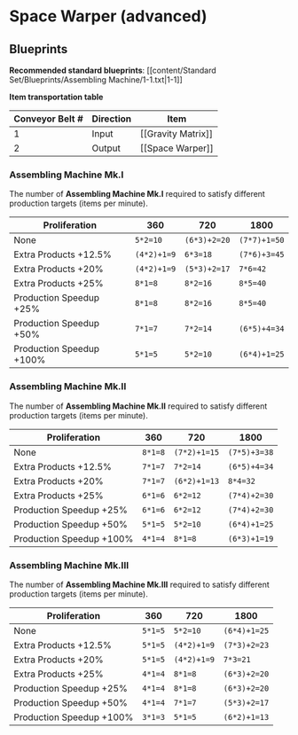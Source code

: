 # Space Warper (advanced)

## Blueprints

**Recommended standard blueprints**: [[content/Standard Set/Blueprints/Assembling Machine/1-1.txt|1-1]]

**Item transportation table**

| Conveyor Belt # | Direction | Item               |
| --------------- | --------- | ------------------ |
| 1               | Input     | [[Gravity Matrix]] | 
| 2               | Output    | [[Space Warper]]   |

### Assembling Machine Mk.I

The number of **Assembling Machine Mk.I** required to satisfy different production targets (items per minute).

| Proliferation            | 360         | 720          | 1800         |
| ------------------------ | ----------- | ------------ | ------------ |
| None                     | `5*2=10`    | `(6*3)+2=20` | `(7*7)+1=50` |
| Extra Products +12.5%    | `(4*2)+1=9` | `6*3=18`     | `(7*6)+3=45` |
| Extra Products +20%      | `(4*2)+1=9` | `(5*3)+2=17` | `7*6=42`     |
| Extra Products +25%      | `8*1=8`     | `8*2=16`     | `8*5=40`     |
| Production Speedup +25%  | `8*1=8`     | `8*2=16`     | `8*5=40`     |
| Production Speedup +50%  | `7*1=7`     | `7*2=14`     | `(6*5)+4=34` |
| Production Speedup +100% | `5*1=5`     | `5*2=10`     | `(6*4)+1=25` |

### Assembling Machine Mk.II

The number of **Assembling Machine Mk.II** required to satisfy different production targets (items per minute).

| Proliferation            | 360     | 720          | 1800         |
| ------------------------ | ------- | ------------ | ------------ |
| None                     | `8*1=8` | `(7*2)+1=15` | `(7*5)+3=38` |
| Extra Products +12.5%    | `7*1=7` | `7*2=14`     | `(6*5)+4=34` |
| Extra Products +20%      | `7*1=7` | `(6*2)+1=13` | `8*4=32`     |
| Extra Products +25%      | `6*1=6` | `6*2=12`     | `(7*4)+2=30` |
| Production Speedup +25%  | `6*1=6` | `6*2=12`     | `(7*4)+2=30` |
| Production Speedup +50%  | `5*1=5` | `5*2=10`     | `(6*4)+1=25` |
| Production Speedup +100% | `4*1=4` | `8*1=8`      | `(6*3)+1=19` |

### Assembling Machine Mk.III

The number of **Assembling Machine Mk.III** required to satisfy different production targets (items per minute).

| Proliferation            | 360     | 720         | 1800         |
| ------------------------ | ------- | ----------- | ------------ |
| None                     | `5*1=5` | `5*2=10`    | `(6*4)+1=25` |
| Extra Products +12.5%    | `5*1=5` | `(4*2)+1=9` | `(7*3)+2=23` |
| Extra Products +20%      | `5*1=5` | `(4*2)+1=9` | `7*3=21`     |
| Extra Products +25%      | `4*1=4` | `8*1=8`     | `(6*3)+2=20` |
| Production Speedup +25%  | `4*1=4` | `8*1=8`     | `(6*3)+2=20` |
| Production Speedup +50%  | `4*1=4` | `7*1=7`     | `(5*3)+2=17` |
| Production Speedup +100% | `3*1=3` | `5*1=5`     | `(6*2)+1=13` |

